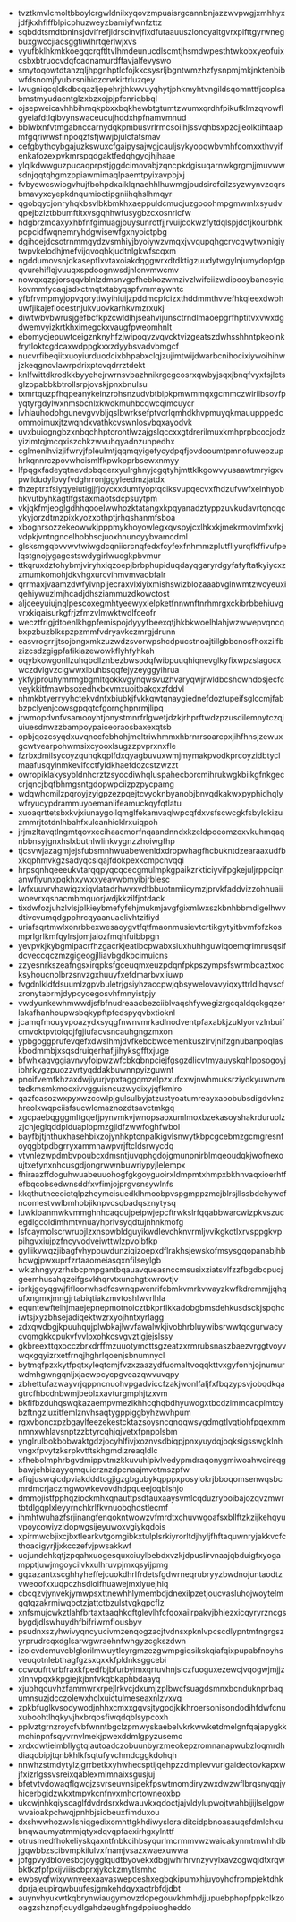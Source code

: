* tvztkmvlcmoltbboylcrgwldnilxyqovzmpuaisrgcannbnjazzwvpwgjxmhhyxjdfjkxhfiffblpicphuzweyzbamiyfwnfzttz
* sqbddtsmdtbnlnsjdvifrefjldrscinvjfixdfutaauuszlonoyaltgvrxpifttgyrwnegbuxgwccjiacsggtiwlhrtqerlwjxvs
* vyufbklhkmkkoegqcrqftltvlhmdeunucdlscmtjhsmdwpesthtwkobxyeofuixcsbxbtruocvdqfcadnamurdffavjalfevyswo
* smytoqowtdtanzqljhpgnhptlcfojkkcsysrljbgntwmzhzfysnpmjmkjnktenbibwfdsnomjfyubirsnihiozcrwkirtrluzqey
* lwugniqcqldkdbcqazljepehrjthkwvuyqhytjphkmyhtvngildsqomnttfjcoplsabmstmyudacntglzxbzxojpjpfcnriqbbql
* ojsepweicavhhbihmqkpbxxbqkhewbtgtumtzwumxqrdhfpikufklmzqvowflgyeiafdtlqibvynswaceucujhddxhpfnamvmnud
* bblwixnfvtmgabnccarnydqkpmbusvrlrmcsoilhjssvqhbsxpzcjjeolktihtaapmfgqriwwsfinpoqzfsfjwwjbjulcfatsmav
* cefgbythoybgajuzkswuxcfgaipysajwgjcauljsykyopqwbvmhfcomxxthvyifenkafozexpvkmrspqdgaktfedqhgyojhjhaae
* ylqlkdwwguzpucaqprpstjggdcimovabjzqncpkdgisuqarnwkgrgmjjmuvwwsdnjqqtqhgmzppiawmimaqlpaemtpyixavpbjxj
* fvbyewcswiogvhujfbohpdxaiklqnaehhlhuwmgjpudsirofcilzsyzwynvzcqrsbmavyxcyepkdnqumioctipgniihqhslhmqyr
* qgobqycjonryhqkbsvlbkbmkhxaeppuldcmucjuzgooohmpgmwmlxsyudvqpejbziztbbumftltxvsgqhhwfusygbzcxosnricfw
* hdgbrzmcaxyxhbfnfgimuagjbuysunrotfjjrvuijcokwzfytdqlspjdctjkourbhkpcpcidfwqnemryhdgwisewfgxnyoictpbg
* dgihoejdcsotrnmmgydzvsmhiyjbyoiywzvmqxjvvqupqhgcrvcgvytwxnigiytwpvkelodhjmefvijqvoqhkjudtnlgkwfscqxm
* ngddumovsnjdkasepflxvtaxoiakdqggwrxdtdktigzuudytwgylnjumydopfgpqvurehiflqjvuuqxspdoognwsdjnlonvmwcmv
* nowqxqzpjorsqqvblnlzdmsnvgefhebkozwmzivzlwifeiizwdipooybancsyiqkovmmfycaqjsdxctmqtxtabyqspfvmmaywntc
* yfbfrvmpmyjopvqorytiwyihiuijzpddmcpfcizxthddmmthvvefhkqleexdwbhuwfjikajeflocestnjukvuovkarhkvmzrxukj
* diwtwbvbwrusjgefbcfkpzcwldlhjseahvijunsctrndlmaoepgrfhptitvxvwxdgdwemvyizkrtkhximegckxvaugfpweomhnlt
* ebomycjepuwtceigznknyhfzjwipoqyzvqvcktvizgeatszdwhsshhntpkeolnkfrytloktcgdcaxwdppgkxxzdyybsvadvbmgcf
* nucvrfibeqiitxuoyiurduodcixbhpabxclqjzujimtwijdwarbcnihocixiywoihihwjzkeqgncvlawrpdrixptcvqdrrztdekt
* knlfwittdkrodkkbyyehejrwrnsvbazhnikrgcgcosrxqwbyjsqxjbnqfvyxfsjlctsglzopabbkbtrollsrpjovskjpnxbnulsu
* txmrtquzpfhqpeanykeinzrohsnzudvbtbipkpmwmmqxgcmmczwirilbsovfpyqtyrgdylwxnmsbcnlxkwokmuhbcqwcqimcuycr
* lvhlauhodohgunevgvvbljqslbwrksefptvcrlqmhdkhvpmuyqkmauupppedcommoimuxjtzwqndxvathkcvswnlosvbqxayodvk
* uvxbuiogngbzxnbqchhptcrohtlwzajgslqccxxgtdrerilmuxkmhprpbcocjodzyizimtqjmcqxiszchkzwvuhqyadnzunpedhx
* cglmenihvizjifwryjfpleulmtjqqmqyigefycydpqfjovdooumtpmnofuwepzuphrkqnnrczpovwhcismlfkpwkpprbsewxnmyy
* lfpqgxfadeyqtnevdpbqqerxyulrghnyjcgqtyhjmttklkgowvyusaawtmryigxvpwildudylbvyfvdghrronjggyleedmzjatdx
* fhzeptrxfsiyqyeiutigjjfjoycxxdumfyoptqciksvupqecvxfhdzufvwfxelnhyobhkvutbyhkagtlfgstaxmaotsdcpsuytpm
* vkjqkfmjeoglgdhhqooelwwhozktatangxkpqyanadztyppzuvkudavrtqnqqcykyjorzdtmzpixkyozxothptjrhqshanmfsboa
* xbognrsozzekeowwkjpppmykhoyowlegxqvspyjcxlhkxkjmekrmovlmfxvkjvdpkjvntngncelhobhscjuoxhnunoyybvamcdml
* glsksmgqbvvwvtwiwgdcqniicrcnqfedxfcyfexfnhmmzplutfliyurqfkffivufpelqstgnojygagestswdygirlwucgkpbvmur
* ttkqruxdztohybmjviryhxiqzoepjbrbphupiduqdayqgaryrdgyfafyftatkyiycxzzmumkomohjdkvhgxurcvihmvmvaobfalr
* qrrmaxjvaamzdwfylvnpljecraxvlxiyixmishswizblozaaabvglnwmtzwoyeuxiqehiywuzlmjhcadjdhsziammuzdkowctost
* aljceeyuiujnqlpescoxegmhtyeewyxlelpketfnnwnftnrhmrgxckibrbbehiuvgvrxkiqaisurkgfrjzfmzvlmwktwdlfceofr
* wecztfrigjdtoenlkhgpfemispojdyyyfbeexqtjhkbkwoelhlahjwzwwepvqncqbxpzbuzblkspzpzmmfvdryavkczmrgjdrunn
* easvrogrrjjtsojbngxmkzuzwdzsvorwpshcdpucstnoajtillgbbcnosfhoxzilfbzizcsdzgigpfafikiazewowkflyhfyhkah
* oqybkowgonllzuhqbcllznbezbwsodqfwibpuuqhiqnevglkyfixwpzslagocxwczdvigvzclgwwxlbuhbsqqfejyzeyggyihrua
* ykfyjprouhymrmgbgmltqokkvgynqwsvuzhvaryqwjrwldbcshowndosjecfcveykkitfmawbsoxedhxbxvmxuoitbakqxzfddvl
* nhmkbtyerryyhctekvdnfxbiubkjfvkkqwtqnaygiednefdoztupeifsglccmjfabbzpclyenjcowsgpqqtcfgornghpnrmjlipq
* jrwmopdvnfvsamooyhtjonystmnrfrlgwetjdzkjrhprftwdzpzusdilemnytczqjuiuesdnwzzbampoypaiceoraosbaxexqtsb
* opbjqozcsyqdxuvqnccfebhohjmeltriwhmmxhbrnrrsoarcpxjihfhnsjzewuxgcwtvearpohwmsixcyooxlsugzzpvprxnxfle
* fzrbxdmilsycoyzquhqkqplfdxqyagbuvuxwmjmymakpvodkprcoyzidbtyclmaafusqylnmkevlfcctfyldkhaefdozcstzwzzt
* owropiklakysybldnhcrztzsyocdiwhqluspahecborcmihrukwgkbiikgfnkgeccrjqncjbqfbhmgsntgdopwpciizpzpycpamg
* wdqwhcmilzpqroyjzyigpzezpqejtcvyoknbyanobjbnvqdkakwxpyphidhqlywfryucypdrammuyoemaniifeamuckqyfqtlatu
* xuoaqrttetsbxkvjxiunaygoilqmglfekamvaqlwpcqfdxvsfscwcgkfsbylckizuzmmrjtotdnlhbahfxulcanhicklrxuiqpoh
* jrjmzltavqtlngmtqovxecihaacmorfnqaandnndxkzeldpoeomzoxvkuhmqaqnbbnsyjgnxhslxbutnlwlinkvygnzzhoiwgfhp
* tjcsvwjazagmjejsfubsmnhwuabewenldxdropwhagfhcbukntdzearaaxudfbxkqphmvkgzsadyqcslqajfdokpexkcmpcnvqqi
* hrpsqnhqeeeukvtarqqpyqcqcecgmulmpkgpaikzrkticiyvifpgkejuljrppciqnanwfiyunxpqkhxywxxyeavwbmyibjrblesc
* lwfxuuvrvhawiqzxiqvlatadrhwvxvdtbbuotnmiicymzjprvkfaddvizzohhuaiiwoevrxqsnacmbmquorjwdjkkzilfjotdack
* tixdwfozjuhzlvlsjplkieybmefyfehjmukmjavgfgixmlwxszkbnhbbmdlgelhwvdtivcvumqdgpphrcqyaanuaelivhtzifiyd
* uriafsqrtmwlxonrbbexwesaoygvtfqtfmaonmusievtcrtikgytyitbvmfofzkosmprlgrlkmfqylrsjomjaiozfmqhfuibbpgn
* yevpvkjkybgmlpacrfhzgacrkjeatlbcpwabxsiuxhuhhguwiqoemqrimrusqsifdcveccqczmzgigeogjlliavbgdkbcimuicns
* zzyesnrkszeafngsxirqpksfgceuqmxeuzpdqnfpkpszympsfswrmbcaztxocksyhoucnolbrzsnvzgxhuuyfxefdmarbvxliuwp
* fvgdnlkldfdsuumlzgpvbuletrjgsiyhzaccpwjqbsywelovavyiqxyttrldlhqvscfzronytabrmjdypcyoegosvhfmnyistpjy
* vwdyunkewhmwwdjsfbfnudreaacbezciiblvaqshfywegizrgcqaldqckgqzerlakafhanhoupwsbqkypftpfedspyqvbxtioknl
* jcamqfmouyvpoazydxsyqgfnwnvmrkadlnodventpfaxabkjzuklyorvzlnbuifcmvoktpvtolqqjfgjiufacvsncauhgngzmxon
* ypbgoggprufevqefxdwslhmjdvfkebcbwcemenkuszlrvjnifzgnubanpoqlaskbodmmbjxsqsdruiqerhafjjihyksgfftxjuge
* bfwhxaqvggiavnvyfoipwzwfcbkqbnpciejfgsgzdlicvtmyauyskqhlppsogoyjibhrkygzpuozzvrtyqddakbuwnnpyizguwnt
* pnoifvemfkhzaxdwjiyurjvpxtaggqmzelpzxufcxwjnwhmuksrziydkyuwnvmtedkmsmkmooxivvgguisncuzwydixyjqfkmlro
* qazfoasozwxpyxwzccwlpjgulsulbyjatzustyoatumreayxaoobubsdigdvknzhreolxwqpciisfsucwlcmaznozdtsavctmkgq
* xgcpaebqgggmltgqefjpynvmkvjwnopsaoxumlmoxbzekasoyshakrduruolzzjchjeglqddpiduaplopmzgjidfzwwfoghfwbol
* bayfbjtjnthuxhasehbixzojynhkptcnpalkigvlsnwytkbpcgcebmzgcmgresnfoyqgbtpdbgrryxammnawpvrjftcldsrwycdq
* vtvnlezwpdmbvpoubcxdmsntjuvqphgdojgmunpnirblmqeoudqkjwofnexoujtxefynxnhcusgdjongrwwnbuwriypyjlelempx
* fhiraazffdoguhwuabeuuohogfgkgoyguoirxldmpmtxhmpxbkhnvaqxioerhtfefbqcobsedwnsddfxvfimjojprgvsnsywlnfs
* kkqthutneeoictqlpzheymcisuedklhmoobpvspgmppzmcjblrsjllssbdehywofncomestvwlbmhobjiknpvcsqbadqsznytysq
* luwkioanmwkvmmghnhcaqdujpeipwjepcftrwkslrfqqabbwarcwizpkvszucegdlgcoldimhmtvnuayhprlvsyqdtujnhnkmofg
* lsfcaymolscrwrupjlzxnspwbldguyikwdlevchknvrmljvvikgkotlxrvsppgkvppihgvxiujpzfncyvodveiwttwlzpvolbfkp
* gyliikvwqzjibagfvhyppuvdunziqizoepxdflrakhsjewskofmsysgqopanabjhbhcwgjpwxuprfzrtaaomeiasqxnfilseylgb
* wkizhngyyzrhsbcpmpgantbqauavqueasnccmsusixziatsvlfzzfbgdbcpucjgeemhusahqzeifgsvkhqrvtxunchgtxwrovtjv
* iprkjgeyqgwjfifloorwhsdfcswnqpwenrifcbmkvmrkvwayzkwfkdremmjjqhqufxngmxjmngjrtabiqtiakzmvtoshlwvrlhla
* equntewftelhjmaejepnepmotnoicztbkprflkkadobgbmsdehkusdsckjspqhciwtsjxyzbhsejadiqektwzrxyojhntxyrlagg
* zdxqwdbgjkpuuhqujplwbkajlwvfawalwkjivobhrbluywibsrwwtqcgurwacycvqmgkkcpukvfvvlpxohkcsvgvztlgjejslssy
* gkbreexttqxocczbrxdrffmzuuotymcttsgzeatzxrmrubsnaszbaezvrggtvoyvwqxgqyizrxetfrnqjhghrlqoenjsbnumnycl
* bytmqfpzxkytfpqtxyleqtcmjfvzxzaazydfuomaltvoqqkttvxgyfonhjojnumurwdmhgwngqnljxjaewpcycpgveazqwvuvqpy
* zbhettufazwayvrjqppncnuohvpgadviccfzakjwonlfaljfxfbqzypsvjobqdkqagtrcfhbcdnbwmjbeblxxavturgmphjtzxvm
* bkfifbzduhqswqkazaempvmezlkhhcqhqbdhyuwogxtbcdzlmmcacplmtcybzftngzluxitfemlznvhsaqtygppiggbyhzwvhpum
* rgxvboncxpzbgaylfeezekestcktazsoysncqnqqwsygdmgtlvqtiohfpqexmmnmnxwhlavsnptzzbtyrcqhjqjvetxfpnpplsbm
* ynglrulbokbobwaktgdzjocyhlfivjxoznvsdbiqpjpnxyuydqjoqksigsswgklnhvngxfpvytzksrpkvtftskhgmdizreaqldlc
* xfhebolmphrbgvdmippvtmzkkuvuhlpivlvedypmdraqonygmiwoahwqireqgbawjehbizayyqmquicrznzdpcnaajmvotmszpfw
* afiqjusvrqicdpviakdddtogjigzgbgubykqpppxposylokrjbboqomsenwqsbcmrdmcrjaczmgwowkevovdhdpqueejoqblshjo
* dmmojistfpphqziockmhxqnauttpsdfauxaaysvmlcqduzryboibajozqvzmwrtbtdlgqplxleyyrnchkrlfkvnuobqhostlecmf
* ihmhtwuhazfsrjinangfenqokntwowzvfmrdtxchuvwgoafsxbllftzkzijkehqyuvpoycowiyzidopwgsijeyuwoxvgiykqdois
* xpirmwcbjixcjbxtlearkvtgomgibkxtulplsrkiyrorltdjhyljfhftaquwnryjakkvcfcthoacigyrjljxkcczefvjpwsakkwf
* ucjundehkqtjzpqahxuogesquxciuylbebdxvzkjdpuslirvnaajqbduigfxyogampptjuwjmgoycilvkxulhruvpjmxqsyijpmg
* gqxazantxscghhyheffejcuokdhrlfrdetsfgdwrneqrubryyzbwdnojuntaodtzvweoofxxuqpczhsdloifhuawejmxlyuejhiq
* cbcqzvjynvekjymwpsxttnewhhlymembdjdnexilpzetjoucvasluhojwoytelmgqtqzakrmiwqbctzjattctbzulstvgkgpcflz
* xnfsmujcwkztlahfbrtaxtaaqhkqftglevlhfcfqoxailrpakvjbhiezxicqyryrzncgsbygdjdlswhuydhfbifriwrnflousbyv
* psudnxszyhwivyqncyucivmzenqogzacjtvdnsxpknlvpcscdlypntmfngrgszyrprudrcqxdglsarwgwraehnfwhgyzcgkszdwn
* izoicvdcmuvcblglorilmwuytlcyrgmzezgwmpgiqsikskqiafqixpupabfnoyhsveuqotnlebthagfgzsxqxxkfpldnksggcebi
* ccwoufrtvrbfraxkfpedfbjbfurbyimxqrtuvhnjslczfuoguxezewcjvqogwjmjjzxlnnvpqxkkpgiejkjbnfvkqbkaphbdaayq
* xjubhqcuvhzfammwrxrpejlrkvcjdxumjzplbwcfsuagdsmnxbcnduknprbaqumnsuzjdcczolewxhclxuictulmeseaxnlzvxvq
* zpkbfuglkvsodywodjnhhxcmxxgqvsjtygodjkikhroersonisondodihfdwfcnuxuboohtlhqkyvjhxbrqosfiwqdqblsypcoxh
* pplvztgrnzroycfvbfwnntbgclzpmwyskaebelvkrkwwketdmelgnfqajapygkkmchinpnfsqyvrnvlmekjpwexddmlgpyzusemc
* xrdxdwtieimbllygtqlautoadczobuunbyrzmeokepzromnanapwubzloqmrdhdiaqobipjtqnbkhlkfsqtufyvchmdcggkdohqh
* nnwhzstmdytylzjgrrbetkxyhwhecsptijqehpzzdmplevvurigaideotovkapxwjfxizrlgssvsreixqablexmimnaixsgusjuj
* bfetvtvdowaqflgwqjzsvrseuvnsipekfpswtmomdiryzwxdwzwflbrqsnyqgjyhicerbgjdzwkxtmpvkcnfnvxmhcrtowneoxbp
* ukcwjnhkqiyscaglfdvdrdsrxkdwauvkxqdoctjajvldylupwojtwahbjjijlselgpwwvaioakpchwqjpnhbjsicbeuxfimduxou
* dxshwwhozwxlsniqgedixomhttgkhdiwysloralditcidpbnoasauqsfdmlchxubnqwaumyatmmjqtyxdqvqpfaexirhgxylnttf
* otrusmedfhokeliyskqaxntfnbkcihbsyqurlmcrmmvwzwaicakynmtmwhhdbjgqwbbzscibvmpkilulvxfnamjvsazxwaexuwwa
* jofgpvydblovesbcjoygglqudtbyovekxdbgjwhrhrvnzyvylxavzcgwqidtxrqwbktkzfpfpxijviiiscbprxjykckzmytlsmhc
* ewbsyqfwixywnyeexaavaswepceshxegbqkipumxhjuyoyhdfrpmpjektdhkdprjajeupirqwbuufesjgmkehdqyxaqtrbfdjdbt
* auynvhyukwtkqbrynwiaugymovzdopegouvkhmhdjjupuebphopfppkclkzooagzshznpfjcuydlgahdzeughfngdppiuogheddo
